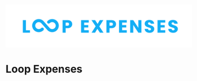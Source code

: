<img src="./logo/Rawda-Yasser-Mohamed-Loop-Expenses-white-bg.png"
     sizes="(max-width: 600px) 480px, 100vw" />

# Loop Expenses

